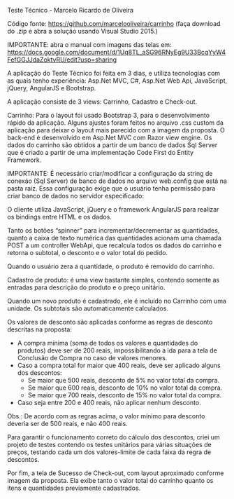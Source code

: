 Teste Técnico - Marcelo Ricardo de Oliveira

Código fonte: https://github.com/marcelooliveira/carrinho  (faça download do .zip e abra a solução usando Visual Studio 2015.)

IMPORTANTE: abra o manual com imagens das telas em: https://docs.google.com/document/d/1Uq8TL_aSG96RNyEg9U33BcqYyW4FefGGJJdaZoktvRU/edit?usp=sharing

A aplicação do Teste Técnico foi feita em 3 dias, e utiliza tecnologias com as quais tenho experiência: Asp.Net MVC, C#, Asp.Net Web Api, JavaScript, jQuery, AngularJS e Bootstrap.

A aplicação consiste de 3 views: Carrinho, Cadastro e Check-out.

Carrinho: Para o layout foi usado Bootstrap 3, para o desenvolvimento rápido da aplicação. Alguns ajustes foram feitos no arquivo .css custom da aplicação para deixar o layout mais parecido com a imagem da proposta. O back-end é desenvolvido em Asp.Net MVC com Razor view engine. Os dados do carrinho são obtidos a partir de um banco de dados Sql Server que é criado a partir de uma implementação Code First do Entity Framework. 

IMPORTANTE: É necessário criar/modificar a configuração da string de conexáo (Sql Server) de banco de dados no arquivo web.config que está na pasta raiz. Essa configuração exige que o usuário tenha permissão para criar banco de dados no servidor especificado:

  <connectionStrings>
    <add name="Contexto" providerName="System.Data.SqlClient" connectionString="data source=(LocalDB)\local; initial catalog=Carrinho; Trusted_Connection=True;" />
  </connectionStrings>

O cliente utiliza JavaScript, jQuery e o framework AngularJS para realizar os bindings entre HTML e os dados.


Tanto os botões “spinner” para incrementar/decrementar as quantidades, quanto a caixa de texto numérica das quantidades acionam uma chamada POST a um controller WebApi, que recalcula todos os dados do carrinho e retorna o subtotal, o desconto e o valor total do pedido.


Quando o usuário zera a quantidade, o produto é removido do carrinho.


Cadastro de produto: é uma view bastante simples, contendo somente as entradas para descrição do produto e o preço unitário.

Quando um novo produto é cadastrado, ele é incluído no Carrinho com uma unidade. Os subtotais são automaticamente calculados.




Os valores de desconto são aplicadas conforme as regras de desconto descritas na proposta:

- A compra mínima (soma de todos os valores e quantidades do produtos) deve ser de 200 reais, impossibilitando a ida para a tela de Conclusão de Compra no caso de valores menores.
- Caso a compra total for maior que 400 reais, deve ser aplicado alguns dos descontos:
     - Se maior que 500 reais, desconto de 5% no valor total da compra.
     - Se maior que 600 reais, desconto de 10% no valor total da compra.
     - Se maior que 700 reais, desconto de 15% no valor total da compra.
- Caso seja entre 200 e 400 reais, não aplicar nenhum desconto.

Obs.: De acordo com as regras acima, o valor mínimo para desconto deveria ser de 500 reais, e não 400 reais.








Para garantir o funcionamento correto do cálculo dos descontos, criei um projeto de testes contendo os testes unitários para várias situações de preços, testando cada um dos valores-limite de cada faixa da regra de descontos.
 



Por fim, a tela de Sucesso de Check-out, com layout aproximado conforme imagem da proposta. Ela exibe tanto o valor total do carrinho quanto os itens e quantidades previamente cadastrados.



